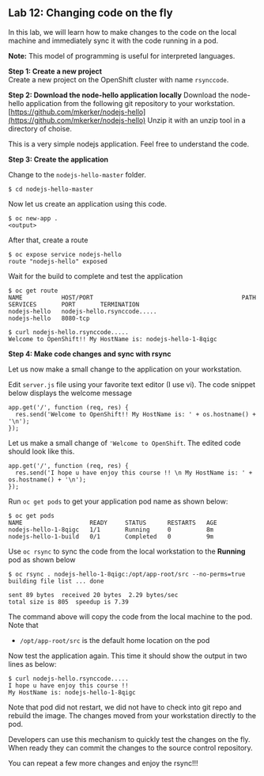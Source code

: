 ## Lab 12: Changing code on the fly

In this lab, we will learn how to make changes to the code on the local machine and immediately sync it with the code running in a pod.

**Note:** This model of programming is useful for interpreted languages.

**Step 1: Create a new project**	   
Create a new project on the OpenShift cluster with name `rsynccode`. 

**Step 2: Download the node-hello application locally**
Download the node-hello application from the following git repository to your workstation.
[https://github.com/mkerker/nodejs-hello](https://github.com/mkerker/nodejs-hello)
Unzip it with an unzip tool in a directory of choise.

This is a very simple nodejs application. Feel free to understand the code.

**Step 3: Create the application**

Change to the `nodejs-hello-master` folder.

```
$ cd nodejs-hello-master
```

Now let us create an application using this code.  	

```
$ oc new-app .
<output>

```

After that, create a route

```
$ oc expose service nodejs-hello
route "nodejs-hello" exposed
```
Wait for the build to complete and test the application

```
$ oc get route
NAME           HOST/PORT                                          PATH           SERVICES       PORT       TERMINATION
nodejs-hello   nodejs-hello.rsynccode.....                        nodejs-hello   8080-tcp
```

```
$ curl nodejs-hello.rsynccode.....
Welcome to OpenShift!! My HostName is: nodejs-hello-1-8qigc
```

**Step 4: Make code changes and sync with rsync**

Let us now make a small change to the application on your workstation.

Edit `server.js` file using your favorite text editor (I use vi). The code snippet below displays the welcome message

```
app.get('/', function (req, res) {
  res.send('Welcome to OpenShift!! My HostName is: ' + os.hostname() + '\n');
});
```

Let us make a small change of `'Welcome to OpenShift`. The edited code should look like this.

```
app.get('/', function (req, res) {
  res.send('I hope u have enjoy this course !! \n My HostName is: ' + os.hostname() + '\n');
});
```

Run `oc get pods` to get your application pod name as shown below:
```
$ oc get pods
NAME                   READY     STATUS      RESTARTS   AGE
nodejs-hello-1-8qigc   1/1       Running     0          8m
nodejs-hello-1-build   0/1       Completed   0          9m
```

Use `oc rsync` to sync the code from the local workstation to the **Running** pod as shown below

```
$ oc rsync . nodejs-hello-1-8qigc:/opt/app-root/src --no-perms=true 
building file list ... done

sent 89 bytes  received 20 bytes  2.29 bytes/sec
total size is 805  speedup is 7.39
```

The command above will copy the code from the local machine to the pod. Note that    
* `/opt/app-root/src` is the default home location on the pod    

Now test the application again. This time it should show the output in two lines as below:

```
$ curl nodejs-hello.rsynccode.....
I hope u have enjoy this course !!
My HostName is: nodejs-hello-1-8qigc
```

Note that pod did not restart, we did not have to check into git repo and rebuild the image. The changes moved from your workstation directly to the pod.

Developers can use this mechanism to quickly test the changes on the fly. When ready they can commit the changes to the source control repository.

You can repeat a few more changes and enjoy the rsync!!!
